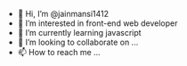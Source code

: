 - 👋 Hi, I’m @jainmansi1412
- 👀 I’m interested in front-end web developer
- 🌱 I’m currently learning javascript
- 💞️ I’m looking to collaborate on ...
- 📫 How to reach me ...

<!---
jainmansi1412/jainmansi1412 is a ✨ special ✨ repository because its `README.md` (this file) appears on your GitHub profile.
You can click the Preview link to take a look at your changes.
--->
